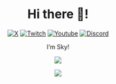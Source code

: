 <h1 align="center">Hi there 👋!</h1>
<div align="center">
  <a href="https://twitter.com/mathys_xx" target="_blank"><img src="https://img.shields.io/badge/@Micorksen-black?style=for-the-badge&logo=x" alt="X" /></a>
  <a href="https://twitch.tv/micorksen" target="_blank"><img src="https://img.shields.io/badge/@micorksen-772CE8?style=for-the-badge&logo=twitch&logoColor=white" alt="Twitch" /></a>
  <a href="https://youtube.com/channel/UC_OVDhqhz1T5qUQWCJPKmQA" target="_blank"><img src="https://img.shields.io/badge/Micorksen-CD201F?style=for-the-badge&logo=youtube" alt="Youtube" /></a>
  <a href="https://discord.gg/aKtkZFNeRK" target="_blank"><img src="https://img.shields.io/badge/@micorksen-5865F2?style=for-the-badge&logo=discord&logoColor=white" alt="Discord" /></a>
  <br />
</div>
<p align="center">I’m Sky!</p>
<a href="#"><p align="center"><img src="https://github-readme-stats.vercel.app/api?username=Sky&theme=material-palenight&show_icons=true" /></p></a>
<a href="#"><p align="center"><img src="https://github-readme-stats.vercel.app/api/top-langs/?username=Sky&layout=compact&theme=material-palenight" /></p></a>
